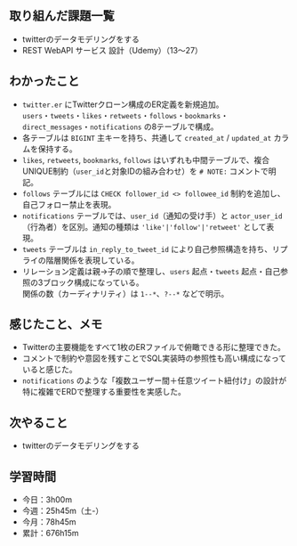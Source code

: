 ## 取り組んだ課題一覧
- twitterのデータモデリングをする
- REST WebAPI サービス 設計（Udemy）（13〜27）
## わかったこと
- `twitter.er` にTwitterクローン構成のER定義を新規追加。  
  `users`・`tweets`・`likes`・`retweets`・`follows`・`bookmarks`・`direct_messages`・`notifications` の8テーブルで構成。
- 各テーブルは `BIGINT` 主キーを持ち、共通して `created_at` / `updated_at` カラムを保持する。
- `likes`, `retweets`, `bookmarks`, `follows` はいずれも中間テーブルで、複合UNIQUE制約（`user_id`と対象IDの組み合わせ）を `# NOTE:` コメントで明記。
- `follows` テーブルには `CHECK follower_id <> followee_id` 制約を追加し、自己フォロー禁止を表現。
- `notifications` テーブルでは、`user_id`（通知の受け手）と `actor_user_id`（行為者）を区別。通知の種類は `'like'|'follow'|'retweet'` として表現。
- `tweets` テーブルは `in_reply_to_tweet_id` により自己参照構造を持ち、リプライの階層関係を表現している。
- リレーション定義は親→子の順で整理し、`users` 起点・`tweets` 起点・自己参照の3ブロック構成になっている。  
  関係の数（カーディナリティ）は `1--*`、`?--*` などで明示。
## 感じたこと、メモ
- Twitterの主要機能をすべて1枚のERファイルで俯瞰できる形に整理できた。  
- コメントで制約や意図を残すことでSQL実装時の参照性も高い構成になっていると感じた。  
- `notifications` のような「複数ユーザー間＋任意ツイート紐付け」の設計が特に複雑でERDで整理する重要性を実感した。
## 次やること
- twitterのデータモデリングをする
## 学習時間
- 今日：3h00m
- 今週：25h45m（土-）
- 今月：78h45m
- 累計：676h15m